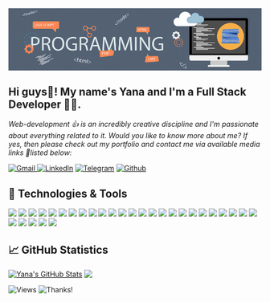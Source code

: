 <img align="center" alt="header" src="https://github.com/Yana-Filippova/Yana-Filippova/blob/main/header.jpg" />

## Hi guys👋! My name's Yana and I'm a Full Stack Developer 👩‍💻.                
<i>Web-development 👍 is an incredibly creative discipline and I'm passionate about everything related to it.
Would you like to know more about me? If yes, then please check out my portfolio and contact me via available media links 🚩listed below:</i> 

<!-- Social links -->
<a href="mailto:yanafilippova20@gmail.com" rel="noopener noreferrer" target="_blank"><img alt="Gmail" src="https://img.shields.io/badge/Gmail-D14836?&logo=gmail&logoColor=white" /> </a><a href="https://www.linkedin.com/in/.../" rel="noopener noreferrer" target="_blank"><img alt="LinkedIn" src="https://img.shields.io/badge/linkedin-0077B5?&logo=linkedin&logoColor=white" /></a> <a href="https://t.me/IanaFilippova" rel="noopener noreferrer" target="_blank"><img alt="Telegram" src="https://img.shields.io/badge/Telegram-0088CC?logo=telegram&logoColor=white" /></a> <a href="https://github.com/Yana-Filippova" rel="noopener noreferrer" target="_blank"><img alt="Github" src="https://img.shields.io/badge/GitHub-333?logo=github&logoColor=white" /></a>  

## 🔧 Technologies & Tools
![](https://img.shields.io/badge/Code-HTML5-informational?style=flat&logo=HTML5&logoColor=white&color=fe5a1d) 
![](https://img.shields.io/badge/Style-CSS3-informational?style=flat&logo=CSS3&logoColor=white&color=fe5a1d) 
![](https://img.shields.io/badge/Style-Sass-informational?style=flat&logo=Sass&logoColor=white&color=fe5a1d) 
![](https://img.shields.io/badge/Code-JavaScript-informational?style=flat&logo=JavaScript&logoColor=white&color=fe5a1d) 
![](https://img.shields.io/badge/Code-React-informational?style=flat&logo=react&logoColor=white&color=fe5a1d) 
![](https://img.shields.io/badge/Code-Redux-informational?style=flat&logo=Redux&logoColor=white&color=fe5a1d) 
![](https://img.shields.io/badge/Code-Node.js-informational?style=flat&logo=Node.js&logoColor=white&color=fe5a1d) 
![](https://img.shields.io/badge/Tools-Parcel-informational?style=flat&logo=Parcel&logoColor=white&color=fe5a1d) 
![](https://img.shields.io/badge/Tools-GitHub-informational?style=flat&logo=GitHub&logoColor=white&color=fe5a1d) 
![](https://img.shields.io/badge/Tools-Postman-informational?style=flat&logo=Postman&logoColor=white&color=fe5a1d) 
![](https://img.shields.io/badge/Tools-Webpack-informational?style=flat&logo=Webpack&logoColor=white&color=fe5a1d)
![](https://img.shields.io/badge/Tools-Babel-informational?style=flat&logo=Babel&logoColor=white&color=fe5a1d)
![](https://img.shields.io/badge/Tools-Handlebars.js-informational?style=flat&logo=Handlebars.js&logoColor=white&color=fe5a1d)
![](https://img.shields.io/badge/Tools-Material%20UI-informational?style=flat&logo=Material%20UI&logoColor=white&color=fe5a1d)
![](https://img.shields.io/badge/Tools-GitBash-informational?style=flat&logo=GitBash&logoColor=white&color=fe5a1d)
![](https://img.shields.io/badge/Tools-Jira-informational?style=flat&logo=JiraSoftware&logoColor=white&color=fe5a1d)
![](https://img.shields.io/badge/Tools-Figma-informational?style=flat&logo=Figma&logoColor=white&color=fe5a1d)
![](https://img.shields.io/badge/Tools-VSC-informational?style=flat&logo=Visual%20Studio%20Code&logoColor=white&color=fe5a1d) 
![](https://img.shields.io/badge/Code-Bootstrap-informational?style=flat&logo=Bootstrap&logoColor=white&color=fe5a1d) 
![](https://img.shields.io/badge/Tools-Git-informational?style=flat&logo=Git&logoColor=white&color=fe5a1d) 
![](https://img.shields.io/badge/Tools-NPM-informational?style=flat&logo=npm&logoColor=white&color=fe5a1d) 
![](https://img.shields.io/badge/Tools-Netlify-informational?style=flat&logo=netlify&logoColor=white&color=fe5a1d)
![](https://img.shields.io/badge/Code-MongoDB-informational?style=flat&logo=MongoDB&logoColor=white&color=fe5a1d) 
![](https://img.shields.io/badge/Code-DBeaver-informational?style=flat&logo=DBeaver&logoColor=white&color=fe5a1d) 
![](https://img.shields.io/badge/Code-Express-informational?style=flat&logo=Express&logoColor=white&color=fe5a1d) 
![](https://img.shields.io/badge/Code-Docker-informational?style=flat&logo=Docker&logoColor=white&color=fe5a1d) 
![](https://img.shields.io/badge/Code-Mongoose-informational?style=flat&logo=Mongoose&logoColor=white&color=fe5a1d) 
![](https://img.shields.io/badge/Code-Socket.io-informational?style=flat&logo=Socket.io&logoColor=white&color=fe5a1d) 
![](https://img.shields.io/badge/Tools-Ajax-informational?style=flat&logo=Ajax&logoColor=white&color=fe5a1d) 
![](https://img.shields.io/badge/Code-TypeScript-informational?style=flat&logo=TypeScript&logoColor=white&color=fe5a1d) 

<!-- ![](https://img.shields.io/badge/Tools-Agile-informational?style=flat&logo=Agile&logoColor=white&color=fe5a1d) 
![](https://img.shields.io/badge/Tools-Scrum-informational?style=flat&logo=Scrum&logoColor=white&color=fe5a1d)  -->

## &#x1f4c8; GitHub Statistics

<p><a href="https://github.com/Yana-Filippova/Yana-Filippova">
<img align="center" src="https://github-readme-stats.vercel.app/api?username=Yana-Filippova&show_icons=true&line_height=20&count_private=true&title_color=ffffff&text_color=c9cacc&icon_color=fe5a1d&bg_color=36454f&card_width=300" alt="Yana's GitHub Stats" /></a> <a href="https://github.com/Yana-Filippova/Yana-Filippova"><img align="center" src="https://github-readme-stats.vercel.app/api/top-langs/?username=Yana-Filippova&title_color=ffffff&show_icons=true&line_height=20&text_color=c9cacc&icon_color=fe5a1d&bg_color=36454f&layout=compact&langs_count=6&card_width=272" />
</a></p>

<!-- ## &#127937; Profile Visits  -->
![Views](https://komarev.com/ghpvc/?username=Yana-Filippova&color=fe5a1d) ![Thanks!](https://img.shields.io/badge/Thanks%20for%20visiting-!-1EAEDB.svg?color=fe5a1d)
       
